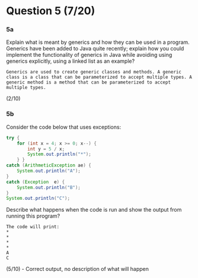 # Question 5 (7/20)

### 5a
Explain what is meant by generics and how they can be used in a program. Generics have been added to Java quite recently; explain how you could implement the functionality of generics in Java while avoiding using generics explicitly, using a linked list as an example?

```
Generics are used to create generic classes and methods. A generic class is a class that can be parameterized to accept multiple types. A generic method is a method that can be parameterized to accept multiple types.
```

(2/10)

### 5b
Consider the code below that uses exceptions:

```Java
try {
	for (int x = 4; x >= 0; x--) {
		int y = 5 / x;
		System.out.println("*");
	} }
catch (ArithmeticException ae) {
	System.out.println("A");
}
catch (Exception  e) {
	System.out.println("B");
}
System.out.println("C");
```

Describe what happens when the code is run and show the output from running this program?

```
The code will print:
*
*
*
*
A
C
```

(5/10) - Correct output, no description of what will happen
